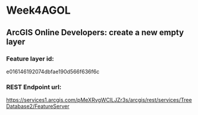 # Week4AGOL
## ArcGIS Online Developers: create a new empty layer
### Feature layer id:
e016146192074dbfae190d566f636f6c
### REST Endpoint url:
https://services1.arcgis.com/pMeXRvgWClLJZr3s/arcgis/rest/services/TreeDatabase2/FeatureServer
